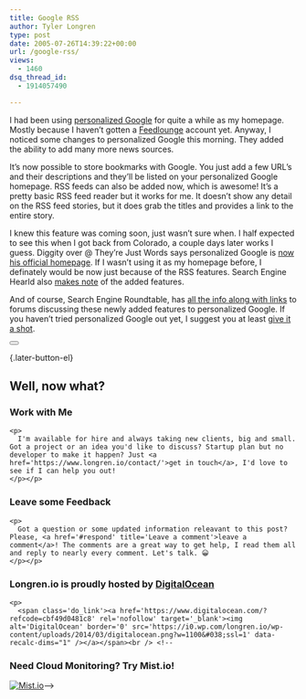 ```yaml
---
title: Google RSS
author: Tyler Longren
type: post
date: 2005-07-26T14:39:22+00:00
url: /google-rss/
views:
  - 1460
dsq_thread_id:
  - 1914057490

---
```

I had been using [personalized Google][1] for quite a while as my homepage. Mostly because I haven&#8217;t gotten a [Feedlounge][2] account yet. Anyway, I noticed some changes to personalized Google this morning. They added the ability to add many more news sources.

It&#8217;s now possible to store bookmarks with Google. You just add a few URL&#8217;s and their descriptions and they&#8217;ll be listed on your personalized Google homepage. RSS feeds can also be added now, which is awesome! It&#8217;s a pretty basic RSS feed reader but it works for me. It doesn&#8217;t show any detail on the RSS feed stories, but it does grab the titles and provides a link to the entire story.

I knew this feature was coming soon, just wasn&#8217;t sure when. I half expected to see this when I got back from Colorado, a couple days later works I guess. Diggity over @ They&#8217;re Just Words says personalized Google is [now his official homepage][3]. If I wasn&#8217;t using it as my homepage before, I definately would be now just because of the RSS features. Search Engine Hearld also [makes note][4] of the added features.

And of course, Search Engine Roundtable, has [all the info along with links][5] to forums discussing these newly added features to personalized Google. If you haven&#8217;t tried personalized Google out yet, I suggest you at least [give it a shot][1]. 

<div class="wpulike wpulike-default " >
  <div class="wp_ulike_general_class wp_ulike_is_not_liked">
    <button type="button"
					aria-label="Like Button"
					data-ulike-id="1952"
					data-ulike-nonce="8d72812713"
					data-ulike-type="likeThis"
					data-ulike-template="wpulike-default"
					data-ulike-display-likers="0"
					data-ulike-disable-pophover="0"
					class="wp_ulike_btn wp_ulike_put_image wp_likethis_1952"></button><span class="count-box"></span>
  </div>
</div>

[][6]{.later-button-el}

<div class='what-next'>
  <h2>
    Well, now what?
  </h2>
  
  <div class='hire'>
    <h3>
      Work with Me
    </h3>
    
    <p>
      I'm available for hire and always taking new clients, big and small. Got a project or an idea you'd like to discuss? Startup plan but no developer to make it happen? Just <a href='https://www.longren.io/contact/'>get in touch</a>, I'd love to see if I can help you out!
    </p></p>
  </div>
  
  <div class='hire'>
    <h3>
      Leave some Feedback
    </h3>
    
    <p>
      Got a question or some updated information releavant to this post? Please, <a href='#respond' title='Leave a comment'>leave a comment</a>! The comments are a great way to get help, I read them all and reply to nearly every comment. Let's talk. 😀
    </p></p>
  </div>
  
  <div class='now-what-bottom-ad'>
    <h3>
      Longren.io is proudly hosted by <a href='https://www.digitalocean.com/?refcode=cbf49d0481c8'>DigitalOcean</a>
    </h3>
    
    <p>
      <span class='do_link'><a href='https://www.digitalocean.com/?refcode=cbf49d0481c8' rel='nofollow' target='_blank'><img alt='DigitalOcean' border='0' src='https://i0.wp.com/longren.io/wp-content/uploads/2014/03/digitalocean.png?w=1100&#038;ssl=1' data-recalc-dims="1" /></a></span><br /> <!--

<h3>Need Cloud Monitoring? Try Mist.io!</h3>

<span class='do_link'><a href='http://mist.io/?ref=tyler' rel='nofollow' target='_blank'><img alt='Mist.io' border='0' src='https://i0.wp.com/longren.io/wp-content/uploads/2014/04/mistio.jpg?w=1100&#038;ssl=1' data-recalc-dims="1"></a></span>--></div> </div>

 [1]: http://www.google.com/ig
 [2]: http://feedlounge.com/
 [3]: http://www.thedigity.com/words/?p=21
 [4]: http://searchengineherald.com/2005/07/26/google-offers-rss-aggregation/
 [5]: http://www.seroundtable.com/archives/002261.html
 [6]: #